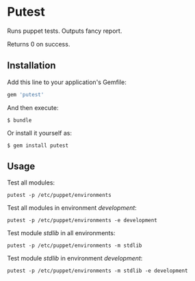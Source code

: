# Putest

Runs puppet tests.
Outputs fancy report.

Returns 0 on success.

## Installation

Add this line to your application's Gemfile:

```ruby
gem 'putest'
```

And then execute:

    $ bundle

Or install it yourself as:

    $ gem install putest

## Usage
Test all modules:

    putest -p /etc/puppet/environments

Test all modules in environment *development*:

    putest -p /etc/puppet/environments -e development

Test module *stdlib* in all environments:

    putest -p /etc/puppet/environments -m stdlib

Test module *stdlib* in environment *development*:

    putest -p /etc/puppet/environments -m stdlib -e development

